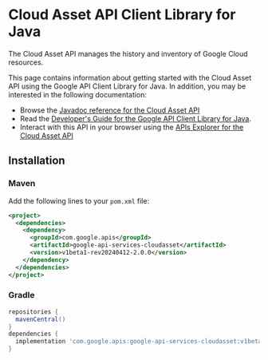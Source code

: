 # Cloud Asset API Client Library for Java

The Cloud Asset API manages the history and inventory of Google Cloud resources.

This page contains information about getting started with the Cloud Asset API
using the Google API Client Library for Java. In addition, you may be interested
in the following documentation:

* Browse the [Javadoc reference for the Cloud Asset API][javadoc]
* Read the [Developer's Guide for the Google API Client Library for Java][google-api-client].
* Interact with this API in your browser using the [APIs Explorer for the Cloud Asset API][api-explorer]

## Installation

### Maven

Add the following lines to your `pom.xml` file:

```xml
<project>
  <dependencies>
    <dependency>
      <groupId>com.google.apis</groupId>
      <artifactId>google-api-services-cloudasset</artifactId>
      <version>v1beta1-rev20240412-2.0.0</version>
    </dependency>
  </dependencies>
</project>
```

### Gradle

```gradle
repositories {
  mavenCentral()
}
dependencies {
  implementation 'com.google.apis:google-api-services-cloudasset:v1beta1-rev20240412-2.0.0'
}
```

[javadoc]: https://googleapis.dev/java/google-api-services-cloudasset/latest/index.html
[google-api-client]: https://github.com/googleapis/google-api-java-client/
[api-explorer]: https://developers.google.com/apis-explorer/#p/cloudasset/v1/
